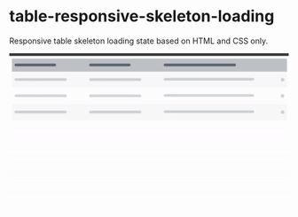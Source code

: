 # table-responsive-skeleton-loading
Responsive table skeleton loading state based on HTML and CSS only.

![Demo:](/img/table-skeleton-loading-gif.gif)
